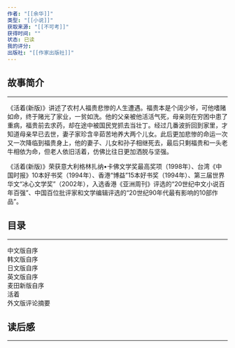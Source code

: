 ```yaml
---
作者: "[[余华]]"
类型: "[[小说]]"
获取来源: "[[不可考]]"
获得时间: ""
状态: 已读
我的评分: 
出版社: "[[作家出版社]]"
---
```

## 故事简介
---
《活着(新版)》讲述了农村人福贵悲惨的人生遭遇。福贵本是个阔少爷，可他嗜赌如命，终于赌光了家业，一贫如洗。他的父亲被他活活气死，母亲则在穷困中患了重病，福贵前去求药，却在途中被国民党抓去当壮丁。经过几番波折回到家里，才知道母亲早已去世，妻子家珍含辛茹苦地养大两个儿女。此后更加悲惨的命运一次又一次降临到福贵身上，他的妻子、儿女和孙子相继死去，最后只剩福贵和一头老牛相依为命，但老人依旧活着，仿佛比往日更加洒脱与坚强。

《活着(新版)》荣获意大利格林扎纳•卡佛文学奖最高奖项（1998年）、台湾《中国时报》10本好书奖（1994年）、香港“博益”15本好书奖（1994年）、第三届世界华文“冰心文学奖”（2002年），入选香港《亚洲周刊》评选的“20世纪中文小说百年百强”、中国百位批评家和文学编辑评选的“20世纪90年代最有影响的10部作品”。
## 目录
---

中文版自序  
韩文版自序  
日文版自序  
英文版自序  
麦田新版自序  
活着  
外文版评论摘要
## 读后感
---
